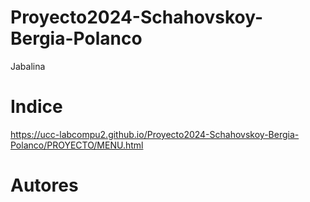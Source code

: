 # Proyecto2024-Schahovskoy-Bergia-Polanco
Jabalina
# Indice
https://ucc-labcompu2.github.io/Proyecto2024-Schahovskoy-Bergia-Polanco/PROYECTO/MENU.html
# Autores